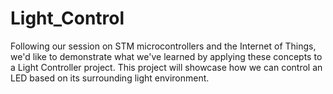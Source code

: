 # Light_Control
Following our session on STM microcontrollers and the Internet of Things, we'd like to demonstrate what we've learned by applying these concepts to a Light Controller project. This project will showcase how we can control an LED based on its surrounding light environment.

